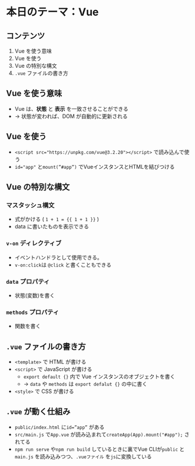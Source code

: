 # 本日のテーマ：**Vue**

## コンテンツ

1. Vue を使う意味
2. Vue を使う
3. Vue の特別な構文
4. `.vue` ファイルの書き方

## Vue を使う意味

- Vue は、**状態** と **表示** を一致させることができる
- → 状態が変われば、DOM が自動的に更新される

## Vue を使う

- `<script src="https://unpkg.com/vue@3.2.20"></script>` で読み込んで使う
- `id="app"` と`mount(”#app”)` でVueインスタンスとHTMLを結びつける

## Vue の特別な構文

### マスタッシュ構文

- 式がかける ( `1 + 1 = {{ 1 + 1 }}` )
- data に書いたものを表示できる

### `v-on` ディレクティブ

- イベントハンドラとして使用できる。
- `v-on:click`は `@click` と書くこともできる

### `data` プロパティ

- 状態(変数)を書く

### `methods` プロパティ

- 関数を書く

## `.vue` ファイルの書き方

- `<template>` で HTML が書ける
- `<script>` で JavaScript が書ける
  - `export default {}` 内で Vue インスタンスのオブジェクトを書く
  - → `data` や `methods` は `export defalut {}` の中に書く
- `<style>` で CSS が書ける

## `.vue` が動く仕組み

- `public/index.html` に`id=”app”` がある
- `src/main.js` で`App.vue` が読み込まれて`createApp(App).mount("#app");` されてる
- `npm run serve` や`npm run build` しているときに裏でVue CLIが`public` と`main.js` を読み込みつつ、`.vueファイル` を`js`に変換している

